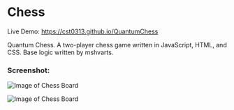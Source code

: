 # Chess

Live Demo: https://cst0313.github.io/QuantumChess

Quantum Chess.
A two-player chess game written in JavaScript, HTML, and CSS. 
Base logic written by mshvarts.

### Screenshot:  
![Image of Chess Board](demo.png)

![Image of Chess Board](demo2.PNG)
